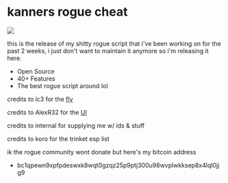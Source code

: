 # kanners rogue cheat
![](https://raw.githubusercontent.com/kanenr/rogue-script/master/krc.png)

this is the release of my shitty rogue script that i've been working on for the past 2 weeks, i just don't want to maintain it anymore so i'm releasing it here.
- Open Source
- 40+ Features
- The best rogue script around lol

credits to ic3 for the [fly](https://ic3w0lf.xyz/rblx/BetterFly.lua)

credits to AlexR32 for the [UI](https://github.com/AlexR32/Roblox)

credits to internal for supplying me w/ ids & stuff

credits to koro for the trinket esp list

ik the rogue community wont donate but here's my bitcoin address
- bc1qpewn9xpfpdeswxk8wqt0gzqz25p9ptj300u98wvplwkksep8x4lql0jjg9
